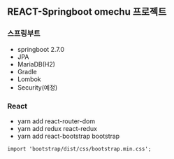 ## REACT-Springboot omechu 프로젝트

### 스프링부트

- springboot 2.7.0
- JPA
- MariaDB(H2)
- Gradle
- Lombok
- Security(예정)

### React

- yarn add react-router-dom
- yarn add redux react-redux
- yarn add react-bootstrap bootstrap

```txt
import 'bootstrap/dist/css/bootstrap.min.css';
```
